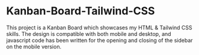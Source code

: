 # Kanban-Board-Tailwind-CSS


This project is a Kanban Board which showcases my HTML & Tailwind CSS skills. 
The design is compatible with both mobile and desktop, and javascript code 
has been written for the opening and closing of the sidebar on the mobile version.
